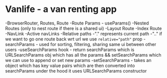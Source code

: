 # Vanlife - a van renting app

-BrowserRouter, Routes, Route
-Route Params - useParams()
-Nested Routes (only to nest route if there is a shared ui)
-Layout Route
-Index Route
-NavLink
-Active navLinks
-Relative paths
-"." represents current path
-".." if we want to go one route back wrt url we use `relative="path"` prop
-searchParams - used for sorting, filtering, sharing same ui between other users
-useSearchParams hook - return searchParams which is URLSearchParams obj which has all the params && setSearchParams which we can use to append or set new params
-setSearchParams - takes an object which has key value pairs which are then converted into searchParams under the hood it uses URLSearchParams constructor
